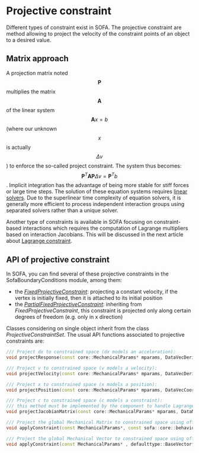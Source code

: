Projective constraint
=====================

Different types of constraint exist in SOFA. The projective constraint are method allowing to project the velocity of the constraint points of an object to a desired value.


Matrix approach
---------------

A projection matrix noted $$\mathbf{P}$$ multiplies the matrix $$\mathbf{A}$$ of the linear system $$\mathbf{A}x=b$$ (where our unknown $$x$$ is actually $$\Delta{v}$$) to enforce the so-called project constraint. The system thus becomes: $$\mathbf{P}^T\mathbf{A}\mathbf{P} \Delta v=\mathbf{P}^Tb$$. Implicit integration has the advantage of being more stable for stiff forces or large time steps. The solution of these equation systems requires [linear solvers](../system-resolution/linear-solver/). Due to the superlinear time complexity of equation solvers, it is generally more efficient to process independent interaction groups using separated solvers rather than a unique solver.

Another type of constraints is available in SOFA focusing on constraint-based interactions which requires the computation of Lagrange multipliers based on interaction Jacobians. This will be discussed in the next article about [Lagrange constraint](./lagrange-constraint/).



API of projective constraint
----------------------------

In SOFA, you can find several of these projective constraints in the SofaBoundaryConditions module, among them:

  - the [_FixedProjectiveConstraint_](../../components/constraint/projective/fixedprojectiveconstraint/): projecting a constant velocity, if the vertex is initially fixed, then it is attached to its initial position
  - the [_PartialFixedProjectiveConstraint_](../../components/constraint/projective/partialfixedprojectiveconstraint/): inheriting from _FixedProjectiveConstraint_, this constraint is projected only along certain degrees of freedom (e.g. only in x direction)

Classes considering on single object inherit from the class _ProjectiveConstraintSet_. The usual API functions associated to projective constraints are:

``` cpp
/// Project dx to constrained space (dx models an acceleration):
void projectResponse(const core::MechanicalParams* mparams, DataVecDeriv& resData);

/// Project v to constrained space (v models a velocity):
void projectVelocity(const core::MechanicalParams* mparams, DataVecDeriv& vData);

/// Project x to constrained space (x models a position):
void projectPosition(const core::MechanicalParams* mparams, DataVecCoord& xData);

/// Project c to constrained space (c models a constraint):
/// this method must be implemented by the component to handle Lagrange Multiplier based constraint
void projectJacobianMatrix(const core::MechanicalParams* mparams, DataMatrixDeriv& cData);

/// Project the global Mechanical Matrix to constrained space using offset parameter
void applyConstraint(const MechanicalParams*, const sofa::core::behavior::MultiMatrixAccessor*);

/// Project the global Mechanical Vector to constrained space using offset parameter
void applyConstraint(const MechanicalParams* , defaulttype::BaseVector*, const sofa::core::behavior::MultiMatrixAccessor*);

```
